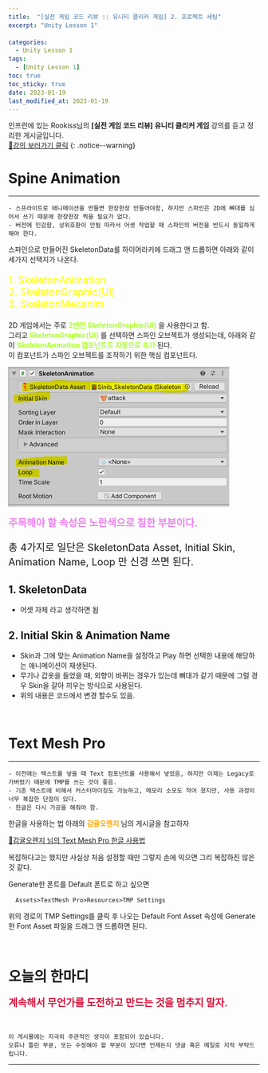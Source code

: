 ```yaml
---
title:  "[실전 게임 코드 리뷰 :: 유니티 클리커 게임] 2. 프로젝트 세팅"
excerpt: "Unity Lesson 1"

categories:
  - Unity Lesson 1
tags:
  - [Unity Lesson 1]
toc: true
toc_sticky: true
date: 2023-01-19 
last_modified_at: 2023-01-19
---
```


인프런에 있는 Rookiss님의 **[실전 게임 코드 리뷰] 유니티 클리커 게임** 강의를 듣고 정리한 게시글입니다.
<br>
[🔔강의 보러가기 클릭](https://www.inflearn.com/course/%EC%8B%A4%EC%A0%84%EA%B2%8C%EC%9E%84-%EC%BD%94%EB%93%9C%EB%A6%AC%EB%B7%B0-%EC%9C%A0%EB%8B%88%ED%8B%B0-%ED%81%B4%EB%A6%AC%EC%BB%A4)
{: .notice--warning}

# Spine Animation
<hr style="width=100%" />
<span style="">

    - 스프라이트로 애니메이션을 만들면 한장한장 만들어야함, 하지만 스파인은 2D에 뼈대를 심어서 쓰기 때문에 한장한장 찍을 필요가 없다. 
    - 버전에 민감함, 상위호환이 안됨 따라서 어셋 작업할 때 스파인의 버전을 반드시 동일하게 해야 한다.  

</span>
  스파인으로 만들어진 SkeletonData를 하이어라키에 드래그 앤 드롭하면 아래와 같이 세가지 선택지가 나온다. 

  <p style="font-size:15pt; color:yellow"> 
  1. SkeletonAnimation<br>
  2. SkeletonGraphic(UI)<br>
  3. SkeletonMecanim
  </p>

  2D 게임에서는 주로 <strong style="color:greenyellow">2번인 SkeletonGraphic(UI)</strong> 을 사용한다고 함.  
  그리고 <strong style="color:greenyellow">SkeletonGraphic(UI)</strong> 를 선택하면 스파인 오브젝트가 생성되는데, 아래와 같이 <strong style="color:greenyellow">SkeletonAnmation 컴포넌트도 자동으로 추가</strong> 된다.   
  이 컴포넌트가 스파인 오브젝트를 조작하기 위한 핵심 컴포넌트다.
  
  ![lecture_1](/assets/images/posts/Unity_Lecture_1/2023-01-19-my-unitylec1-post_2/1.png)

  <span style="color:violet; font-size:15pt; font-weight:bold"> 주목해야 할 속성은 노란색으로 칠한 부분이다.</span>

  <p style="font-size:15pt"> 총 4가지로 일단은 SkeletonData Asset, Initial Skin, Animation Name, Loop 만 신경 쓰면 된다.</p> 

## 1. SkeletonData
  - 어셋 자체 라고 생각하면 됨  

## 2. Initial Skin & Animation Name
  - Skin과 그에 맞는 Animation Name을 설정하고 Play 하면 선택한 내용에 해당하는 애니메이션이 재생된다.
  - 무기나 갑옷을 들었을 때, 외향이 바뀌는 경우가 있는데 뼈대가 같기 때문에 그럴 경우 Skin을 갈아 끼우는 방식으로 사용된다.
  - 위의 내용은 코드에서 변경 할수도 있음.  

<br>

# Text Mesh Pro
<hr style="width=100%" />

    - 이전에는 텍스트를 넣을 때 Text 컴포넌트를 사용해서 넣었음, 하지만 이제는 Legacy로 가버렸기 때문에 TMP를 쓰는 것이 좋음.  
    - 기존 텍스트에 비해서 커스터마이징도 가능하고, 메모리 소모도 적어 졌지만, 사용 과정이 너무 복잡한 단점이 있다.  
    - 한글은 다시 가공을 해줘야 함.  
  
   한글을 사용하는 법 아래의 <strong style="color:orange">감귤오렌지</strong> 님의 게시글을 참고하자  
  
   [🔔감귤오렌지 님의 Text Mesh Pro 한글 사용법](https://blog.naver.com/cdw0424/221641217203) 

   복잡하다고는 했지만 사실상 처음 설정할 때만 그렇지 손에 익으면 그리 복잡하진 않은 것 같다.
   
   Generate한 폰트를 Default 폰트로 하고 싶으면

      Assets>TextMesh Pro>Resources>TMP Settings 
    
   위의 경로의 TMP Settings를 클릭 후 나오는 Default Font Asset 속성에 Generate한 Font Asset 파일을 드래그 앤 드롭하면 된다.

<br>

# 오늘의 한마디
  
  <span style="color:crimson; font-size:15pt; font-weight:bold">계속해서 무언가를 도전하고 만드는 것을 멈추지 말자.</span>

<br>

    이 게시물에는 지극히 주관적인 생각이 포함되어 있습니다. 
    오류나 틀린 부분, 또는 수정해야 할 부분이 있다면 언제든지 댓글 혹은 메일로 지적 부탁드립니다.
    
<hr>

